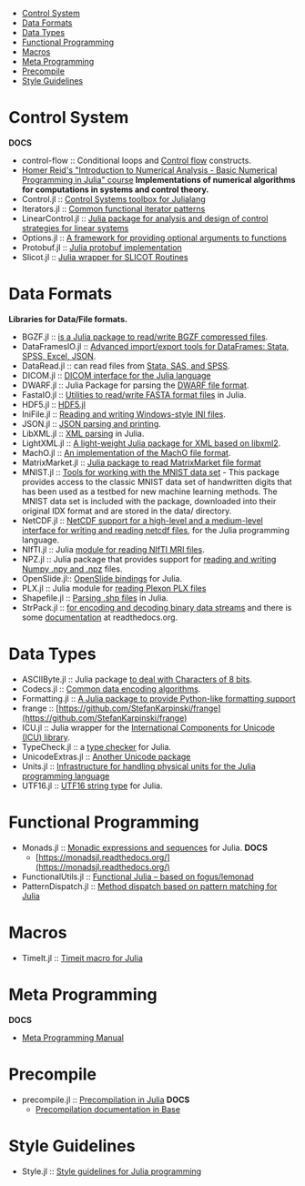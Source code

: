* [Control System](#control-system)
* [Data Formats](#data-formats)
* [Data Types](#data-types)
* [Functional Programming](#functional-programming)
* [Macros](#macros)
* [Meta Programming](#meta-programming)
* [Precompile](#precompile)
* [Style Guidelines](#style-guidelines) 


# Control System
**DOCS**
   * control-flow :: Conditional loops and [Control flow](http://docs.julialang.org/en/latest/manual/control-flow/) constructs.
   * [Homer Reid's "Introduction to Numerical Analysis - Basic Numerical Programming in Julia" course](http://homerreid.dyndns.org/teaching/18.330/#ProblemSets)
**Implementations of numerical algorithms for computations in systems and control theory.**
* Control.jl :: [Control Systems toolbox for Julialang](https://github.com/jcrist/Control.jl)
* Iterators.jl :: [Common functional iterator patterns](https://github.com/JuliaLang/Iterators.jl)
* LinearControl.jl :: [Julia package for analysis and design of control strategies for linear systems](https://github.com/jemofthewest/LinearControl.jl)
* Options.jl :: [A framework for providing optional arguments to functions](https://github.com/JuliaLang/Options.jl)
* Protobuf.jl :: [Julia protobuf implementation](https://github.com/tanmaykm/Protobuf.jl)
* Slicot.jl :: [Julia wrapper for SLICOT Routines](https://github.com/jcrist/Slicot.jl)



# Data Formats
**Libraries for Data/File formats.**
* BGZF.jl :: [is a Julia package to read/write BGZF compressed files](https://github.com/kmsquire/BGZF.jl).
* DataFramesIO.jl :: [Advanced import/export tools for DataFrames: Stata, SPSS, Excel, JSON](https://github.com/johnmyleswhite/DataFramesIO.jl).
* DataRead.jl :: can read files from [Stata, SAS, and SPSS](https://github.com/WizardMac/DataRead.jl).
* DICOM.jl :: [DICOM interface for the Julia language](https://github.com/ihnorton/DICOM.jl)
* DWARF.jl :: Julia Package for parsing the [DWARF file format](https://github.com/loladiro/DWARF.jl).
* FastaIO.jl :: [Utilities to read/write FASTA format files](https://github.com/carlobaldassi/FastaIO.jl) in Julia.
* HDF5.jl :: [HDF5.jl](https://github.com/timholy/HDF5.jl)
* IniFile.jl :: [Reading and writing Windows-style INI files](https://github.com/JuliaLang/IniFile.jl).
* JSON.jl :: [JSON parsing and printing](https://github.com/JuliaLang/JSON.jl).
* LibXML.jl :: [XML parsing](https://github.com/ihnorton/LibXML.jl) in Julia.
* LightXML.jl :: [A light-weight Julia package for XML based on libxml2](https://github.com/lindahua/LightXML.jl).
* MachO.jl :: [An implementation of the MachO file format](https://github.com/loladiro/MachO.jl).
* MatrixMarket.jl :: [Julia package to read MatrixMarket file format](https://github.com/ViralBShah/MatrixMarket.jl)
* MNIST.jl :: [Tools for working with the MNIST data set](https://github.com/johnmyleswhite/MNIST.jl) - This package provides access to the classic MNIST data set of handwritten digits that has been used as a testbed for new machine learning methods. The MNIST data set is included with the package, downloaded into their original IDX format and are stored in the data/ directory.
* NetCDF.jl :: [NetCDF support for a high-level and a medium-level interface for writing and reading netcdf files](https://github.com/meggart/NetCDF.jl), for the Julia programming language.
* NIfTI.jl :: Julia [module for reading NIfTI MRI files](https://github.com/simonster/NIfTI.jl).
* NPZ.jl :: Julia package that provides support for [reading and writing Numpy .npy and .npz](https://github.com/fhs/NPZ.jl) files.
* OpenSlide.jl:: [OpenSlide bindings](https://github.com/ihnorton/OpenSlide.jl) for Julia.
* PLX.jl :: Julia module for [reading Plexon PLX files](https://github.com/simonster/PLX.jl)
* Shapefile.jl :: [Parsing .shp files](https://github.com/loladiro/Shapefile.jl) in Julia.
* StrPack.jl :: [for encoding and decoding binary data streams](https://github.com/pao/StrPack.jl) and there is some [documentation](https://strpackjl.readthedocs.org/) at readthedocs.org.


# Data Types
* ASCIIByte.jl :: Julia package [to deal with Characters of 8 bits](https://github.com/Elin-/ASCIIByte.jl).
* Codecs.jl :: [Common data encoding algorithms](https://github.com/dcjones/Codecs.jl).
* Formatting.jl :: [A Julia package to provide Python-like formatting support](https://github.com/lindahua/Formatting.jl)
* frange :: [https://github.com/StefanKarpinski/frange](https://github.com/StefanKarpinski/frange)
* ICU.jl :: Julia wrapper for the [International Components for Unicode (ICU) library](https://github.com/nolta/ICU.jl).
* TypeCheck.jl :: a [type checker](https://github.com/astrieanna/TypeCheck.jl) for Julia.
* UnicodeExtras.jl :: [Another Unicode package](https://github.com/nolta/UnicodeExtras.jl)
* Units.jl :: [Infrastructure for handling physical units for the Julia programming language](https://github.com/timholy/Units.jl)
* UTF16.jl :: [UTF16 string type](https://github.com/nolta/UTF16.jl) for Julia.


# Functional Programming 
* Monads.jl :: [Monadic expressions and sequences](https://github.com/pao/Monads.jl) for Julia. 
**DOCS**
   * [https://monadsjl.readthedocs.org/](https://monadsjl.readthedocs.org/)
* FunctionalUtils.jl :: [Functional Julia – based on fogus/lemonad](https://github.com/zachallaun/FunctionalUtils.jl)
* PatternDispatch.jl :: [Method dispatch based on pattern matching for Julia](https://github.com/toivoh/PatternDispatch.jl)

# Macros
* TimeIt.jl :: [Timeit macro for Julia](https://github.com/kbarbary/TimeIt.jl)

# Meta Programming
**DOCS**
* [Meta Programming Manual](http://docs.julialang.org/en/latest/manual/metaprogramming/)


# Precompile
* precompile.jl :: [Precompilation in Julia](https://github.com/JuliaLang/julia/blob/master/base/precompile.jl)
**DOCS**
   * [Precompilation documentation in Base](http://docs.julialang.org/en/latest/stdlib/base/#Base.precompile)


# Style Guidelines 
* Style.jl :: [Style guidelines for Julia programming](https://github.com/johnmyleswhite/Style.jl)



